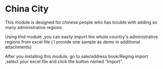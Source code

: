 China City
========

This module is designed for chinese people who has trouble with adding so many administrative regions.

Using thid module ,you can easily import the whole country's administrative regions from excel file ( I provide one sample as demo in additional attachments)

After you installing this module, go to sale/address book/Reging import ,select your excel file and click the button named "Import".
